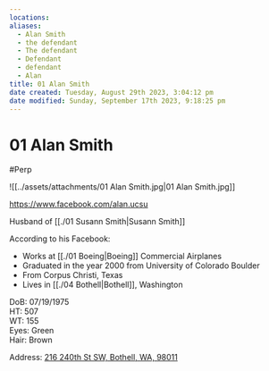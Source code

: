 ```yaml
---
locations: 
aliases:
  - Alan Smith
  - the defendant
  - The defendant
  - Defendant
  - defendant
  - Alan
title: 01 Alan Smith
date created: Tuesday, August 29th 2023, 3:04:12 pm
date modified: Sunday, September 17th 2023, 9:18:25 pm
---
```


# 01 Alan Smith

#Perp

![[../assets/attachments/01 Alan Smith.jpg|01 Alan Smith.jpg]]

<https://www.facebook.com/alan.ucsu>

Husband of [[./01 Susann Smith|Susann Smith]]

According to his Facebook:

- Works at [[./01 Boeing|Boeing]] Commercial Airplanes
- Graduated in the year 2000 from University of Colorado Boulder
- From Corpus Christi, Texas
- Lives in [[./04 Bothell|Bothell]], Washington

DoB: 07/19/1975  
HT: 507  
WT: 155  
Eyes: Green  
Hair: Brown

Address: [216 240th St SW, Bothell, WA, 98011](geo:47.78026465,-122.23629542497216)
